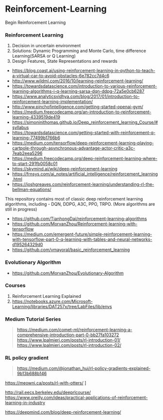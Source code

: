 # Reinforcement-Learning
Begin Reinforcement Learning 

### Reinforcement Learning  
<ol>
<li> Decision in uncertain environment  </li>
<li> Solutions: Dynamic Programming and Monte Carlo, time difference Learning(SARSA or Q Learning) </li>
<li> Design Features, State Representations and rewards </li>
</ol>

* https://blog.coast.ai/using-reinforcement-learning-in-python-to-teach-a-virtual-car-to-avoid-obstacles-6e782cc7d4c6  
* http://www.wildml.com/2016/10/learning-reinforcement-learning/  
* https://towardsdatascience.com/introduction-to-various-reinforcement-learning-algorithms-i-q-learning-sarsa-dqn-ddpg-72a5e0cb6287  
* https://www.analyticsvidhya.com/blog/2017/01/introduction-to-reinforcement-learning-implementation/  
* http://www.pinchofintelligence.com/getting-started-openai-gym/  
* https://medium.freecodecamp.org/an-introduction-to-reinforcement-learning-4339519de419  
* https://simoninithomas.github.io/Deep_reinforcement_learning_Course/#syllabus  
* https://towardsdatascience.com/getting-started-with-reinforcement-q-learning-77499b1766b6  
* https://medium.com/tensorflow/deep-reinforcement-learning-playing-cartpole-through-asynchronous-advantage-actor-critic-a3c-7eab2eea5296  
* https://medium.freecodecamp.org/deep-reinforcement-learning-where-to-start-291fb0058c01  
* https://skymind.ai/wiki/deep-reinforcement-learning  
* https://frnsys.com/ai_notes/artificial_intelligence/reinforcement_learning.html  
* https://joshgreaves.com/reinforcement-learning/understanding-rl-the-bellman-equations/  


This repository contains most of classic deep reinforcement learning algorithms, including - DQN, DDPG, A3C, PPO, TRPO. (More algorithms are still in progress)
* https://github.com/TianhongDai/reinforcement-learning-algorithms  
* https://github.com/MorvanZhou/Reinforcement-learning-with-tensorflow  
* https://medium.com/emergent-future/simple-reinforcement-learning-with-tensorflow-part-0-q-learning-with-tables-and-neural-networks-d195264329d0  
* https://github.com/vmayoral/basic_reinforcement_learning  


### Evolutionary Algorithm  
* https://github.com/MorvanZhou/Evolutionary-Algorithm  

### Courses   
1. Reinforcement Learning Explained  
2. https://notebooks.azure.com/Microsoft-Learning/libraries/DAT257x/tree/LabFiles/lib/envs  

### Medium Tutorial Series  
> https://medium.com/comet-ml/reinforcement-learning-a-comprehensive-introduction-part-0-bb27fa103272  
> https://www.lpalmieri.com/posts/rl-introduction-01/  
> https://www.lpalmieri.com/posts/rl-introduction-02/  

### RL policy gradient  
> https://medium.com/@jonathan_hui/rl-policy-gradients-explained-9b13b688b146  

https://meowni.ca/posts/rl-with-otters/  ]

http://rail.eecs.berkeley.edu/deeprlcourse/  
https://www.oreilly.com/ideas/practical-applications-of-reinforcement-learning-in-industry  

https://deepmind.com/blog/deep-reinforcement-learning/  
